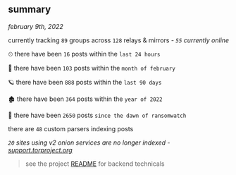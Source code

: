 
## summary
_february 9th, 2022_

currently tracking `89` groups across `128` relays & mirrors - _`55` currently online_

⏲ there have been `16` posts within the `last 24 hours`

🦈 there have been `103` posts within the `month of february`

🪐 there have been `888` posts within the `last 90 days`

🏚 there have been `364` posts within the `year of 2022`

🦕 there have been `2650` posts `since the dawn of ransomwatch`

there are `48` custom parsers indexing posts

_`20` sites using v2 onion services are no longer indexed - [support.torproject.org](https://support.torproject.org/onionservices/v2-deprecation/)_

> see the project [README](https://github.com/thetanz/ransomwatch#ransomwatch--) for backend technicals
